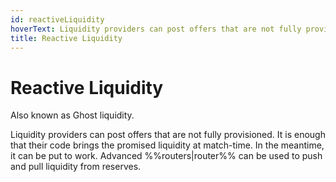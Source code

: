 ```yaml
---
id: reactiveLiquidity
hoverText: Liquidity providers can post offers that are not fully provisioned. It is enough that their code brings the promised liquidity at match-time. In the meantime, it can be put to work.
title: Reactive Liquidity
---
```


# Reactive Liquidity

Also known as Ghost liquidity.

Liquidity providers can post offers that are not fully provisioned. It is enough that their code brings the promised liquidity at match-time. In the meantime, it can be put to work. Advanced %%routers|router%% can be used to push and pull liquidity from reserves.
